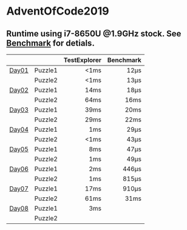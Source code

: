 # AdventOfCode2019

## Runtime using i7-8650U @1.9GHz stock. See [Benchmark](Benchmark.md) for detials.
|                                |         | TestExplorer | Benchmark |
|--------------------------------|---------|-------------:|----------:|
| [Day01](AdventOfCode/Day01.cs) | Puzzle1 |         <1ms |      12µs |
|                                | Puzzle2 |         <1ms |      13µs |
| [Day02](AdventOfCode/Day02.cs) | Puzzle1 |         14ms |      18µs |
|                                | Puzzle2 |         64ms |      16ms |
| [Day03](AdventOfCode/Day03.cs) | Puzzle1 |         39ms |      20ms |
|                                | Puzzle2 |         29ms |      22ms |
| [Day04](AdventOfCode/Day04.cs) | Puzzle1 |          1ms |      29µs |
|                                | Puzzle2 |         <1ms |      43µs |
| [Day05](AdventOfCode/Day05.cs) | Puzzle1 |          8ms |      47µs |
|                                | Puzzle2 |          1ms |      49µs |
| [Day06](AdventOfCode/Day06.cs) | Puzzle1 |          2ms |     446µs |
|                                | Puzzle2 |          1ms |     815µs |
| [Day07](AdventOfCode/Day07.cs) | Puzzle1 |         17ms |     910µs |
|                                | Puzzle2 |         61ms |      31ms |
| [Day08](AdventOfCode/Day08.cs) | Puzzle1 |          3ms |           |
|                                | Puzzle2 |              |           |